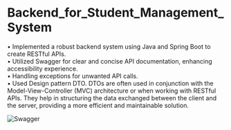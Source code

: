 # Backend_for_Student_Management_System
• Implemented a robust backend system using Java and Spring Boot to create RESTful APIs.    
• Utilized Swagger for clear and concise API documentation, enhancing accessibility experience.   
• Handling exceptions for unwanted API calls.   
• Used Design pattern DTO. DTOs are often used in conjunction with the Model-View-Controller (MVC) architecture or when working with RESTful APIs. They help in structuring the data exchanged between the client and the server, providing a more efficient and maintainable solution.

![Swagger](https://github.com/SakibvHossain/Backend_for_Student_Management_System/assets/92059000/ad2b2ef6-aad5-4606-b205-5c5f6378dab1)
